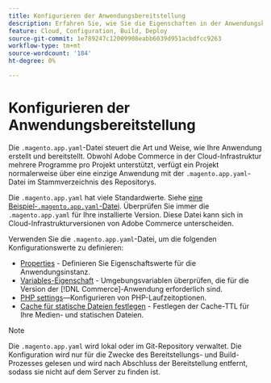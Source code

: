 ```yaml
---
title: Konfigurieren der Anwendungsbereitstellung
description: Erfahren Sie, wie Sie die Eigenschaften in der Anwendungskonfigurationsdatei konfigurieren, die steuern, wie  [!DNL Commerce]  Anwendung die Cloud-Umgebung erstellt und bereitstellt.
feature: Cloud, Configuration, Build, Deploy
source-git-commit: 1e789247c12009908eabb6039d951acbdfcc9263
workflow-type: tm+mt
source-wordcount: '184'
ht-degree: 0%

---
```


# Konfigurieren der Anwendungsbereitstellung

Die `.magento.app.yaml`-Datei steuert die Art und Weise, wie Ihre Anwendung erstellt und bereitstellt. Obwohl Adobe Commerce in der Cloud-Infrastruktur mehrere Programme pro Projekt unterstützt, verfügt ein Projekt normalerweise über eine einzige Anwendung mit der `.magento.app.yaml`-Datei im Stammverzeichnis des Repositorys.

Die `.magento.app.yaml` hat viele Standardwerte. Siehe [eine Beispiel-`.magento.app.yaml`-Datei](https://github.com/magento/magento-cloud/blob/master/.magento.app.yaml). Überprüfen Sie immer die `.magento.app.yaml` für Ihre installierte Version. Diese Datei kann sich in Cloud-Infrastrukturversionen von Adobe Commerce unterscheiden.

Verwenden Sie die `.magento.app.yaml`-Datei, um die folgenden Konfigurationswerte zu definieren:

- [Properties](properties.md) - Definieren Sie Eigenschaftswerte für die Anwendungsinstanz.
- [Variables-Eigenschaft](variables-property.md) - Umgebungsvariablen überprüfen, die für die Version der [!DNL Commerce]-Anwendung erforderlich sind.
- [PHP settings](php-settings.md)—Konfigurieren von PHP-Laufzeitoptionen.
- [Cache für statische Dateien festlegen](set-cache.md) - Festlegen der Cache-TTL für Ihre Medien- und statischen Dateien.

>[!NOTE]
>
>Die `.magento.app.yaml` wird lokal oder im Git-Repository verwaltet. Die Konfiguration wird nur für die Zwecke des Bereitstellungs- und Build-Prozesses gelesen und wird nach Abschluss der Bereitstellung entfernt, sodass sie nicht auf dem Server zu finden ist.
